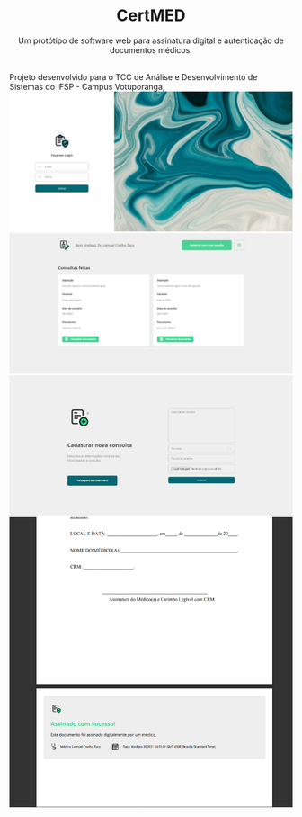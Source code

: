 <h1 align="center">CertMED</h1>
<p align="center">Um protótipo de software web para assinatura digital e autenticação de documentos médicos.</p>

<br>
Projeto desenvolvido para o TCC de Análise e Desenvolvimento de Sistemas do IFSP - Campus Votuporanga,


<img src="./.github/login.png">
<img src="./.github/dashboard.png">
<img src="./.github/consulta.png">
<img src="./.github/doc.png">
